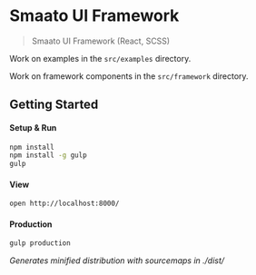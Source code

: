 
# Smaato UI Framework

> Smaato UI Framework (React, SCSS)

Work on examples in the `src/examples` directory.

Work on framework components in the `src/framework` directory.

## Getting Started

#### Setup & Run

```bash
npm install
npm install -g gulp
gulp
```

#### View

```bash
open http://localhost:8000/
```

#### Production

```bash
gulp production
```

_Generates minified distribution with sourcemaps in ./dist/_

